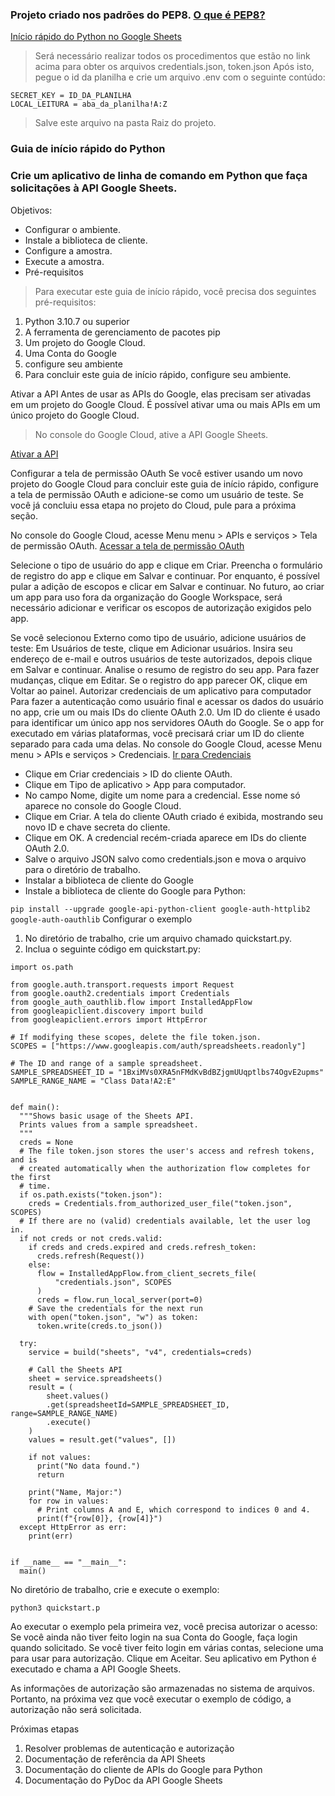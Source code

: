 ### Projeto criado nos padrões do PEP8. [O que é PEP8?](https://wiki.python.org.br/GuiaDeEstilo)

[Início rápido do Python no Google Sheets](https://developers.google.com/sheets/api/quickstart/python?hl=pt-br)

> Será necessário realizar todos os procedimentos que estão no link acima para obter os arquivos credentials.json, token.json
> Após isto, pegue o id da planilha e crie um arquivo .env com o seguinte contúdo:
```
SECRET_KEY = ID_DA_PLANILHA
LOCAL_LEITURA = aba_da_planilha!A:Z
```
> Salve este arquivo na pasta Raiz do projeto.

### Guia de início rápido do Python
### Crie um aplicativo de linha de comando em Python que faça solicitações à API Google Sheets.

Objetivos:
<ul>
  <li>Configurar o ambiente.</li>  
  <li>Instale a biblioteca de cliente.</li>  
  <li>Configure a amostra.</li>  
  <li>Execute a amostra.</li>  
  <li>Pré-requisitos</li>  
</ul>


> Para executar este guia de início rápido, você precisa dos seguintes pré-requisitos:

1. Python 3.10.7 ou superior
2. A ferramenta de gerenciamento de pacotes pip
3. Um projeto do Google Cloud.
4. Uma Conta do Google
5. configure seu ambiente
6. Para concluir este guia de início rápido, configure seu ambiente.

Ativar a API
Antes de usar as APIs do Google, elas precisam ser ativadas em um projeto do Google Cloud. É possível ativar uma ou mais APIs em um único projeto do Google Cloud.
> No console do Google Cloud, ative a API Google Sheets.

[Ativar a API](https://console.cloud.google.com/flows/enableapi?apiid=sheets.googleapis.com&hl=pt-br)

Configurar a tela de permissão OAuth
Se você estiver usando um novo projeto do Google Cloud para concluir este guia de início rápido, configure a tela de permissão OAuth e adicione-se como um usuário de teste. Se você já concluiu essa etapa no projeto do Cloud, pule para a próxima seção.

No console do Google Cloud, acesse Menu menu > APIs e serviços > Tela de permissão OAuth.
[Acessar a tela de permissão OAuth](https://console.cloud.google.com/apis/credentials/consent?hl=pt-br)

Selecione o tipo de usuário do app e clique em Criar.
Preencha o formulário de registro do app e clique em Salvar e continuar.
Por enquanto, é possível pular a adição de escopos e clicar em Salvar e continuar. No futuro, ao criar um app para uso fora da organização do Google Workspace, será necessário adicionar e verificar os escopos de autorização exigidos pelo app.

Se você selecionou Externo como tipo de usuário, adicione usuários de teste:
Em Usuários de teste, clique em Adicionar usuários.
Insira seu endereço de e-mail e outros usuários de teste autorizados, depois clique em Salvar e continuar.
Analise o resumo de registro do seu app. Para fazer mudanças, clique em Editar. Se o registro do app parecer OK, clique em Voltar ao painel.
Autorizar credenciais de um aplicativo para computador
Para fazer a autenticação como usuário final e acessar os dados do usuário no app, crie um ou mais IDs do cliente OAuth 2.0. Um ID do cliente é usado para identificar um único app nos servidores OAuth do Google. Se o app for executado em várias plataformas, você precisará criar um ID do cliente separado para cada uma delas.
No console do Google Cloud, acesse Menu menu > APIs e serviços > Credenciais.
[Ir para Credenciais](https://console.cloud.google.com/apis/credentials/consent?hl=pt-br)

* Clique em Criar credenciais > ID do cliente OAuth.
* Clique em Tipo de aplicativo > App para computador.
* No campo Nome, digite um nome para a credencial. Esse nome só aparece no console do Google Cloud.
* Clique em Criar. A tela do cliente OAuth criado é exibida, mostrando seu novo ID e chave secreta do cliente.
* Clique em OK. A credencial recém-criada aparece em IDs do cliente OAuth 2.0.
* Salve o arquivo JSON salvo como credentials.json e mova o arquivo para o diretório de trabalho.
* Instalar a biblioteca de cliente do Google
* Instale a biblioteca de cliente do Google para Python:

`pip install --upgrade google-api-python-client google-auth-httplib2 google-auth-oauthlib`
Configurar o exemplo

1. No diretório de trabalho, crie um arquivo chamado quickstart.py.
2. Inclua o seguinte código em quickstart.py:

```
import os.path

from google.auth.transport.requests import Request
from google.oauth2.credentials import Credentials
from google_auth_oauthlib.flow import InstalledAppFlow
from googleapiclient.discovery import build
from googleapiclient.errors import HttpError

# If modifying these scopes, delete the file token.json.
SCOPES = ["https://www.googleapis.com/auth/spreadsheets.readonly"]

# The ID and range of a sample spreadsheet.
SAMPLE_SPREADSHEET_ID = "1BxiMVs0XRA5nFMdKvBdBZjgmUUqptlbs74OgvE2upms"
SAMPLE_RANGE_NAME = "Class Data!A2:E"


def main():
  """Shows basic usage of the Sheets API.
  Prints values from a sample spreadsheet.
  """
  creds = None
  # The file token.json stores the user's access and refresh tokens, and is
  # created automatically when the authorization flow completes for the first
  # time.
  if os.path.exists("token.json"):
    creds = Credentials.from_authorized_user_file("token.json", SCOPES)
  # If there are no (valid) credentials available, let the user log in.
  if not creds or not creds.valid:
    if creds and creds.expired and creds.refresh_token:
      creds.refresh(Request())
    else:
      flow = InstalledAppFlow.from_client_secrets_file(
          "credentials.json", SCOPES
      )
      creds = flow.run_local_server(port=0)
    # Save the credentials for the next run
    with open("token.json", "w") as token:
      token.write(creds.to_json())

  try:
    service = build("sheets", "v4", credentials=creds)

    # Call the Sheets API
    sheet = service.spreadsheets()
    result = (
        sheet.values()
        .get(spreadsheetId=SAMPLE_SPREADSHEET_ID, range=SAMPLE_RANGE_NAME)
        .execute()
    )
    values = result.get("values", [])

    if not values:
      print("No data found.")
      return

    print("Name, Major:")
    for row in values:
      # Print columns A and E, which correspond to indices 0 and 4.
      print(f"{row[0]}, {row[4]}")
  except HttpError as err:
    print(err)


if __name__ == "__main__":
  main()
```

No diretório de trabalho, crie e execute o exemplo:

`python3 quickstart.p`

Ao executar o exemplo pela primeira vez, você precisa autorizar o acesso:
Se você ainda não tiver feito login na sua Conta do Google, faça login quando solicitado. Se você tiver feito login em várias contas, selecione uma para usar para autorização.
Clique em Aceitar.
Seu aplicativo em Python é executado e chama a API Google Sheets.

As informações de autorização são armazenadas no sistema de arquivos. Portanto, na próxima vez que você executar o exemplo de código, a autorização não será solicitada.

Próximas etapas
1. Resolver problemas de autenticação e autorização
2. Documentação de referência da API Sheets
3. Documentação do cliente de APIs do Google para Python
4. Documentação do PyDoc da API Google Sheets
